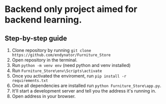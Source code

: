 # Backend only project aimed for backend learning.

## Step-by-step guide
1. Clone repository by running `git clone https://github.com/endynator/Furniture_Store`
2. Open repository in the terminal.
3. Run `python -m venv env` (need python and venv installed)
4. Run `Furniture_Store\env\Scripts\activate`
5. Once you activated the enviroment, run `pip install -r requirements.txt`
6. Once all dependencies are installed run `python Furniture_Store\app.py`.
7. It'll start a development server and tell you the address it's running in.
8. Open address in your browser. 
